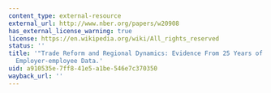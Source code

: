```yaml
---
content_type: external-resource
external_url: http://www.nber.org/papers/w20908
has_external_license_warning: true
license: https://en.wikipedia.org/wiki/All_rights_reserved
status: ''
title: '"Trade Reform and Regional Dynamics: Evidence From 25 Years of Brazilian Matched
  Employer-employee Data.'
uid: a910535e-7ff8-41e5-a1be-546e7c370350
wayback_url: ''
---
```

